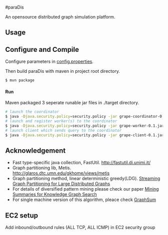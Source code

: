 #paraDis

An opensource distributed graph simulation platform.


## Usage


## Configure and Compile
Configure parameters in [config.properties](https://github.com/songqi1990/paraDis/tree/master/src/main/resources/config.properties).

Then build paraDis with maven in project root directory.
```sh
$ mvn package
```
#### Run

Maven packaged 3 seperate runable jar files in ./target directory.

```sh
# launch the coordinator
$ java -Djava.security.policy=security.policy -jar grape-coordinator-0.1.jar
# launch and register worker(s) to the coordinator
$ java -Djava.security.policy=security.policy -jar grape-worker-0.1.jar COORDINATOR_IP
# launch client which sends query to the coordinator
$ java -Djava.security.policy=security.policy -jar grape-client-0.1.jar COORDINATOR_IP
```

## Acknowledgement

- Fast type-specific java collection, FastUtil. http://fastutil.di.unimi.it/
- Graph partitioning lib, Metis. http://glaros.dtc.umn.edu/gkhome/views/metis
- Graph partitioning method, linear deterministic greedy(LDG). [Streaming Graph Partitioning for Large Distributed Graphs](https://www.microsoft.com/en-us/research/wp-content/uploads/2012/08/kdd325-stanton.pdf)
- For details of diversified pattern mining please check our paper [Mining Summaries for Knowledge Graph Search](http://eecs.wsu.edu/~qsong/Files/paper/ICDM2016.pdf)
- For single machine version of this algorithm, pleace check [GraphSum](https://github.com/songqi1990/KnowGraphSum)

## EC2 setup

Add inbound/outbound rules (ALL TCP, ALL ICMP) in EC2 security group 

